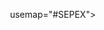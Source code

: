 <img src="imagenes/Poster SEPEX2021.jpg" width="" height="" alt=""></a></td>
usemap="#SEPEX">

<map name="SEPEX">
<area alt="" shape="RECT" coords="1760,3365,2440,3780" 
href="https://journals.sagepub.com/doi/10.1177/1747021819883963">
</map>
